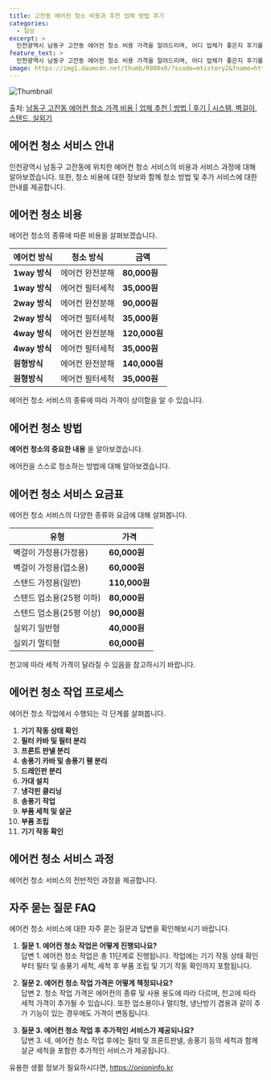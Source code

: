 ```yaml
---
title: 고잔동 에어컨 청소 비용과 추천 업체 방법 후기
categories:
  - 일상
excerpt: >
  인천광역시 남동구 고잔동 에어컨 청소 비용 가격을 알려드리며, 어디 업체가 좋은지 후기를 통해 알아보겠습니다. 현재 글에서는 시스템, 벽걸이, 스탠드, 실외기 각각에 대해 청소 비용이 나와 있으니 참고하시면 되겠습니다. 에어컨 분해 청소 방법 보기 👈 클릭셀프 에어컨 청소 방법 보기👈 클릭남동구 고잔동 에어컨 청소 비용시스템에어컨 방식클리닝방식금액1way 방식에어컨 완전분해80,000원1way 방식에어컨 필터세척35,000원2way 방식에어컨 완전분해90,000원2way 방식에어컨 필터세척35,000원4way 방식에어컨 완전분해120,000원4way 방식에어컨 필터세척35,000원원형방식에어컨 완전분해140,000원원형방식에어컨 필터세척35,000원에어컨 청소 견적 샘플 보기 👈 클릭에어컨 냄새의 원인에..
feature_text: >
  인천광역시 남동구 고잔동 에어컨 청소 비용 가격을 알려드리며, 어디 업체가 좋은지 후기를 통해 알아보겠습니다. 현재 글에서는 시스템, 벽걸이, 스탠드, 실외기 각각에 대해 청소 비용이 나와 있으니 참고하시면 되겠습니다. 에어컨 분해 청소 방법 보기 👈 클릭셀프 에어컨 청소 방법 보기👈 클릭남동구 고잔동 에어컨 청소 비용시스템에어컨 방식클리닝방식금액1way 방식에어컨 완전분해80,000원1way 방식에어컨 필터세척35,000원2way 방식에어컨 완전분해90,000원2way 방식에어컨 필터세척35,000원4way 방식에어컨 완전분해120,000원4way 방식에어컨 필터세척35,000원원형방식에어컨 완전분해140,000원원형방식에어컨 필터세척35,000원에어컨 청소 견적 샘플 보기 👈 클릭에어컨 냄새의 원인에..
image: https://img1.daumcdn.net/thumb/R800x0/?scode=mtistory2&fname=https%3A%2F%2Fblog.kakaocdn.net%2Fdn%2Fbr11OQ%2FbtsHvvZh50d%2FOine8zBXY7h0bfpwgKf9kk%2Fimg.webp
---
```


![Thumbnail](https://img1.daumcdn.net/thumb/R800x0/?scode=mtistory2&fname=https%3A%2F%2Fblog.kakaocdn.net%2Fdn%2Fbr11OQ%2FbtsHvvZh50d%2FOine8zBXY7h0bfpwgKf9kk%2Fimg.webp)

<p>출처: <a href="https://onioninfo.kr/entry/%EB%82%A8%EB%8F%99%EA%B5%AC-%EA%B3%A0%EC%9E%94%EB%8F%99-%EC%97%90%EC%96%B4%EC%BB%A8-%EC%B2%AD%EC%86%8C-%EA%B0%80%EA%B2%A9-%EB%B9%84%EC%9A%A9-%EC%97%85%EC%B2%B4-%EC%B6%94%EC%B2%9C-%EB%B0%A9%EB%B2%95-%ED%9B%84%EA%B8%B0-%EC%8B%9C%EC%8A%A4%ED%85%9C-%EB%B2%BD%EA%B1%B8%EC%9D%B4-%EC%8A%A4%ED%83%A0%EB%93%9C-%EC%8B%A4%EC%99%B8%EA%B8%B0" rel="dofollow">남동구 고잔동 에어컨 청소 가격 비용 | 업체 추천 | 방법 | 후기 | 시스템, 벽걸이, 스탠드, 실외기</a> </p>

## 에어컨 청소 서비스 안내

인천광역시 남동구 고잔동에 위치한 에어컨 청소 서비스의 비용과 서비스 과정에 대해 알아보겠습니다. 또한, 청소 비용에 대한 정보와 함께 청소
방법 및 추가 서비스에 대한 안내를 제공합니다.

## 에어컨 청소 비용

에어컨 청소의 종류에 따른 비용을 살펴보겠습니다.

에어컨 방식 | 청소 방식 | 금액  
---|---|---  
**1way 방식** | 에어컨 완전분해 | **80,000원**  
**1way 방식** | 에어컨 필터세척 | **35,000원**  
**2way 방식** | 에어컨 완전분해 | **90,000원**  
**2way 방식** | 에어컨 필터세척 | **35,000원**  
**4way 방식** | 에어컨 완전분해 | **120,000원**  
**4way 방식** | 에어컨 필터세척 | **35,000원**  
**원형방식** | 에어컨 완전분해 | **140,000원**  
**원형방식** | 에어컨 필터세척 | **35,000원**  
  
에어컨 청소 서비스의 종류에 따라 가격이 상이함을 알 수 있습니다.

## 에어컨 청소 방법

**에어컨 청소의 중요한 내용** 을 알아보겠습니다.

에어컨을 스스로 청소하는 방법에 대해 알아보겠습니다.

## 에어컨 청소 서비스 요금표

에어컨 청소 서비스의 다양한 종류와 요금에 대해 살펴봅니다.

**유형** | **가격**  
---|---  
벽걸이 가정용(가정용) | **60,000원**  
벽걸이 가정용(업소용) | **60,000원**  
스탠드 가정용(일반) | **110,000원**  
스탠드 업소용(25평 이하) | **80,000원**  
스탠드 업소용(25평 이상) | **90,000원**  
실외기 일반형 | **40,000원**  
실외기 멀티형 | **60,000원**  
  
천고에 따라 세척 가격이 달라질 수 있음을 참고하시기 바랍니다.

## 에어컨 청소 작업 프로세스

에어컨 청소 작업에서 수행되는 각 단계를 살펴봅니다.

  1. **기기 작동 상태 확인**
  2. **필터 카바 및 필터 분리**
  3. **프론트 판넬 분리**
  4. **송풍기 카바 및 송풍기 휀 분리**
  5. **드레인판 분리**
  6. **가대 설치**
  7. **냉각핀 클리닝**
  8. **송풍기 작업**
  9. **부품 세척 및 살균**
  10. **부품 조립**
  11. **기기 작동 확인**

## 에어컨 청소 서비스 과정

에어컨 청소 서비스의 전반적인 과정을 제공합니다.

## 자주 묻는 질문 FAQ

에어컨 청소 서비스에 대한 자주 묻는 질문과 답변을 확인해보시기 바랍니다.

  1. **질문 1. 에어컨 청소 작업은 어떻게 진행되나요?**  
답변 1. 에어컨 청소 작업은 총 11단계로 진행됩니다. 작업에는 기기 작동 상태 확인부터 필터 및 송풍기 세척, 세척 후 부품 조립 및
기기 작동 확인까지 포함됩니다.

  2. **질문 2. 에어컨 청소 작업 가격은 어떻게 책정되나요?**  
답변 2. 청소 작업 가격은 에어컨의 종류 및 사용 용도에 따라 다르며, 천고에 따라 세척 가격이 추가될 수 있습니다. 또한 업소용이나
멀티형, 냉난방기 겸용과 같이 추가 기능이 있는 경우에도 가격이 변동됩니다.

  3. **질문 3. 에어컨 청소 작업 후 추가적인 서비스가 제공되나요?**  
답변 3. 네, 에어컨 청소 작업 후에는 필터 및 프론트판넬, 송풍기 등의 세척과 함께 살균 세척을 포함한 추가적인 서비스가 제공됩니다.



 

유용한 생활 정보가 필요하시다면, <a href="https://onioninfo.kr" rel="dofollow">https://onioninfo.kr</a>


